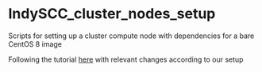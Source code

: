 # IndySCC_cluster_nodes_setup

Scripts for setting up a cluster compute node with dependencies for a bare CentOS 8 image

Following the tutorial [here](https://github.com/ddietz89/indyscc22) with relevant
changes according to our setup
